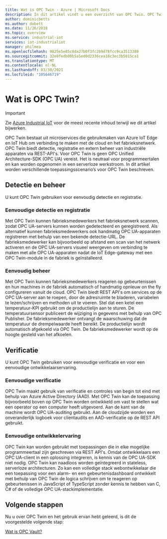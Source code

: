 ```yaml
---
title: Wat is OPC Twin - Azure | Microsoft Docs
description: In dit artikel vindt u een overzicht van OPC Twin. OPC Twin biedt detectie, registratie en extern beheer van industriële apparaten via REST-API's.
author: dominicbetts
ms.author: dobett
ms.date: 11/26/2018
ms.topic: overview
ms.service: industrial-iot
services: iot-industrialiot
manager: philmea
ms.openlocfilehash: 9825e5e85c8da27b0f3fc2b9d78fcc9ca3513389
ms.sourcegitcommit: 32e0fedb80b5a5ed0d2336cea18c3ec3b5015ca1
ms.translationtype: MT
ms.contentlocale: nl-NL
ms.lasthandoff: 03/30/2021
ms.locfileid: "105646719"
---
```

# <a name="what-is-opc-twin"></a>Wat is OPC Twin?

> [!IMPORTANT]
> Zie [Azure Industrial IoT](https://azure.github.io/Industrial-IoT/) voor de meest recente inhoud terwijl we dit artikel bijwerken.

OPC Twin bestaat uit microservices die gebruikmaken van Azure IoT Edge en IoT Hub om verbinding te maken met de cloud en het fabrieksnetwerk. OPC Twin biedt detectie, registratie en extern beheer van industriële apparaten via REST-API's. Voor OPC Twin is geen OPC Unified Architecture-SDK (OPC UA) vereist. Het is neutraal voor programmeertalen en kan worden opgenomen in een serverloze werkstroom. In dit artikel worden verschillende toepassingsscenario’s voor OPC Twin beschreven.

## <a name="discovery-and-control"></a>Detectie en beheer
U kunt OPC Twin gebruiken voor eenvoudig detectie en registratie.

### <a name="simple-discovery-and-registration"></a>Eenvoudige detectie en registratie
Met OPC Twin kunnen fabrieksmedewerkers het fabrieksnetwerk scannen, zodat OPC UA-servers kunnen worden gedetecteerd en geregistreerd. Als alternatief kunnen fabrieksmedewerkers ook handmatig OPC UA-apparaten registreren met behulp van een bekende detectie-URL. De fabrieksmedewerker kan bijvoorbeeld op afstand een scan van het netwerk activeren en de OPC UA-servers visueel weergeven om verbinding te maken met alle OPC UA-apparaten nadat de IoT Edge-gateway met een OPC Twin-module in de fabriek is geïnstalleerd. 

### <a name="simple-control"></a>Eenvoudig beheer
Met OPC Twin kunnen fabrieksmedewerkers reageren op gebeurtenissen en hun machines in de fabriek automatisch of handmatig opnieuw on the fly configureren vanuit de cloud. OPC Twin biedt REST API's om services op de OPC UA-server aan te roepen, door de adresruimte te bladeren, variabelen te lezen/schrijven en methoden uit te voeren. Stel dat een ketel een temperatuur-KPI gebruikt om de productielijn aan te sturen. De temperatuursensor publiceert de wijziging in gegevens met behulp van OPC Publisher. De fabrieksmedewerker ontvangt de waarschuwing dat de temperatuur de drempelwaarde heeft bereikt. De productielijn wordt automatisch afgekoeld via OPC Twin. De fabrieksmedewerker wordt op de hoogte gesteld van het afkoelen.

## <a name="authentication"></a>Verificatie
U kunt OPC Twin gebruiken voor eenvoudige verificatie en voor een eenvoudige ontwikkelaarservaring.

### <a name="simple-authentication"></a>Eenvoudige verificatie 
OPC Twin maakt gebruik van verificatie en controles van begin tot eind met behulp van Azure Active Directory (AAD). Met OPC Twin kan de toepassing bijvoorbeeld boven op OPC Twin worden ontwikkeld om vast te stellen wat een operator op een computer heeft uitgevoerd. Aan de kant van de machine wordt OPC UA-auditing gebruikt. Aan de cloudzijde worden een onveranderlijk logboek voor clientaudits en AAD-verificatie op de REST API gebruikt.

### <a name="simple-developer-experience"></a>Eenvoudige ontwikkelervaring 
OPC Twin kan worden gebruikt met toepassingen die in elke mogelijke programmeertaal zijn geschreven via REST API's. Omdat ontwikkelaars een OPC UA-client in een oplossing integreren, is kennis van de OPC UA-SDK niet nodig. OPC Twin kan naadloos worden geïntegreerd in stateless, serverloze architecturen. Zo kan een volledige stack webontwikkelaar die een toepassing voor een alarm- en een gebeurtenisdashboard ontwikkelt met behulp van OPC Twin de logica schrijven om te reageren op gebeurtenissen in JavaScript of TypeScript zonder kennis te hebben van C, C# of de volledige OPC UA-stackimplementatie. 

## <a name="next-steps"></a>Volgende stappen

Nu u over OPC Twin en het gebruik ervan hebt geleerd, is dit de voorgestelde volgende stap:

[Wat is OPC Vault?](overview-opc-vault.md)
